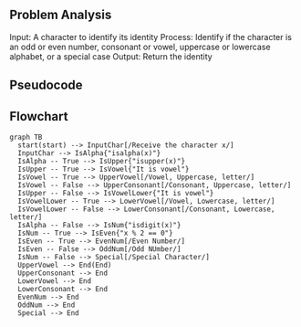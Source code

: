## Problem Analysis
  Input: A character to identify its identity
  Process: Identify if the character is an odd or even number, consonant or vowel, uppercase or lowercase alphabet, or a special case
  Output: Return the identity

## Pseudocode


## Flowchart
```mermaid
graph TB
  start(start) --> InputChar[/Receive the character x/]
  InputChar --> IsAlpha{"isalpha(x)"}
  IsAlpha -- True --> IsUpper{"isupper(x)"}
  IsUpper -- True --> IsVowel{"It is vowel"}
  IsVowel -- True --> UpperVowel[/Vowel, Uppercase, letter/]
  IsVowel -- False --> UpperConsonant[/Consonant, Uppercase, letter/]
  IsUpper -- False --> IsVowelLower{"It is vowel"}
  IsVowelLower -- True --> LowerVowel[/Vowel, Lowercase, letter/]
  IsVowelLower -- False --> LowerConsonant[/Consonant, Lowercase, letter/]
  IsAlpha -- False --> IsNum{"isdigit(x)"}
  IsNum -- True --> IsEven{"x % 2 == 0"}
  IsEven -- True --> EvenNum[/Even Number/]
  IsEven -- False --> OddNum[/Odd NUmber/]
  IsNum -- False --> Special[/Special Character/]
  UpperVowel --> End(End)
  UpperConsonant --> End
  LowerVowel --> End
  LowerConsonant --> End
  EvenNum --> End
  OddNum --> End
  Special --> End
